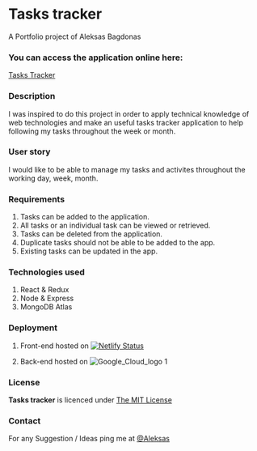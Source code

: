 # Tasks tracker

A Portfolio project of Aleksas Bagdonas

### You can access the application online here:

[Tasks Tracker](https://habexapp.netlify.app)

### Description

I was inspired to do this project in order to apply technical knowledge of web technologies and make an useful tasks tracker application to help following my tasks throughout the week or month.

### User story

I would like to be able to manage my tasks and activites throughout the working day, week, month.

### Requirements

1. Tasks can be added to the application.
2. All tasks or an individual task can be viewed or retrieved.
3. Tasks can be deleted from the application.
4. Duplicate tasks should not be able to be added to the app.
5. Existing tasks can be updated in the app.

### Technologies used

1. React & Redux
2. Node & Express
3. MongoDB Atlas

### Deployment

1. Front-end hosted on [![Netlify Status](https://api.netlify.com/api/v1/badges/85a81f4c-df40-4388-8f8a-30b7008bd5bb/deploy-status)](https://app.netlify.com/sites/habexapp/deploys)

2. Back-end hosted on ![Google_Cloud_logo 1](https://user-images.githubusercontent.com/58878092/221353937-75665a87-8439-4a54-b538-115f91668b95.png)

### License

**Tasks tracker** is licenced under [The MIT License](https://opensource.org/licenses/MIT)

### Contact

For any Suggestion / Ideas ping me at [@Aleksas](https://www.linkedin.com/in/aleksas-bagdonas-2bb8a71b2/)
